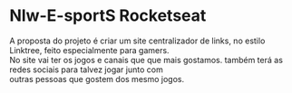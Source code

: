 # Nlw-E-sportS Rocketseat
  A proposta do projeto é criar um site centralizador de links, no estilo Linktree, feito especialmente para gamers.<br>
  No site  vai ter os jogos e canais que  que mais gostamos. também terá as redes sociais para talvez jogar junto com<br>                                                   outras pessoas que gostem dos mesmo jogos.
